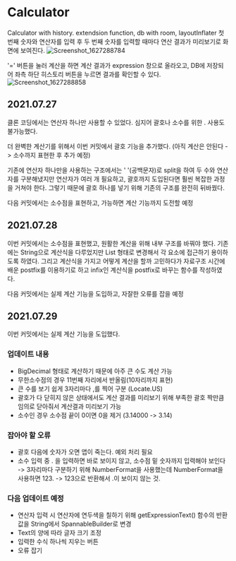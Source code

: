 # Calculator
Calculator with history. extendsion function, db with room, layoutInflater
첫 번째 숫자와 연산자를 입력 후 두 번째 숫자를 입력할 때마다 연산 결과가 미리보기로 화면에 보여진다.
![Screenshot_1627288784](https://user-images.githubusercontent.com/44221447/126961692-e64fc784-4a05-4bd0-bc41-c9e1355cb082.png)


'=' 버튼을 눌러 계산을 하면 계산 결과가 expression 창으로 올라오고, DB에 저장되어 좌측 하단 히스토리 버튼을 누르면 결과를 확인할 수 있다.
![Screenshot_1627288858](https://user-images.githubusercontent.com/44221447/126961700-e3dab3f1-eeeb-40d9-9420-d9342b542e53.png)


## 2021.07.27

클론 코딩에서는 연산자 하나만 사용할 수 있었다.
심지어 괄호나 소수를 위한 . 사용도 불가능했다.

더 완벽한 계산기를 위해서 이번 커밋에서 괄호 기능을 추가했다. (아직 계산은 안된다 -> 소수까지 표현한 후 추가 예정)

기존에 연산자 하나만을 사용하는 구조에서는 ' '(공백문자)로 split을 하여 두 수와 연산자를 구분해냈지만 연산자가 여러 개 필요하고, 괄호까지 도입된다면 훨씬 복잡한 과정을 거쳐야 한다.
그렇기 때문에 괄호 하나를 넣기 위해 기존의 구조를 완전히 뒤바꿨다.

다음 커밋에서는 소수점을 표현하고, 가능하면 계산 기능까지 도전할 예정


## 2021.07.28

이번 커밋에서는 소수점을 표현했고, 원활한 계산을 위해 내부 구조를 바꿔야 했다.
기존에는 String으로 계산식을 다루었지만 List 형태로 변경해서 각 요소에 접근하기 용이하도록 하였다.
그리고 계산식을 가지고 어떻게 계산을 할까 고민하다가 자료구조 시간에 배운 postfix를 이용하기로 하고 infix인 계산식을 postfix로 바꾸는 함수를 작성하였다.

다음 커밋에서는 실제 계산 기능을 도입하고, 자잘한 오류를 잡을 예정

## 2021.07.29
이번 커밋에서는 실제 계산 기능을 도입했다.
### 업데이트 내용
- BigDecimal 형태로 계산하기 때문에 아주 큰 수도 계산 가능
- 무한소수점의 경우 11번째 자리에서 반올림(10자리까지 표현)
- 큰 수를 보기 쉽게 3자리마다 ,를 찍어 구분 (Locate.US)
- 괄호가 다 닫히지 않은 상태에서도 계산 결과를 미리보기 위해 부족한 괄호 짝만큼 임의로 닫아줘서 계산결과 미리보기 가능
- 소수인 경우 소수점 끝이 0이면 0을 제거 (3.14000 -> 3.14)

### 잡아야 할 오류
- 괄호 다음에 숫자가 오면 앱이 죽는다. 예외 처리 필요
- 소수 입력 중 . 을 입력하면 바로 보이지 않고, 소수점 밑 숫자까지 입력해야 보인다 
    -> 3자리마다 구분하기 위해 NumberFormat을 사용했는데 NumberFormat을 사용하면 123. -> 123으로 반환해서 .이 보이지 않는 것.

### 다음 업데이트 예정
- 연산자 입력 시 연산자에 연두색을 칠하기 위해 getExpressionText() 함수의 반환값을 String에서 SpannableBuilder로 변경
- Text의 양에 따라 글자 크기 조정
- 입력한 수식 하나씩 지우는 버튼
- 오류 잡기